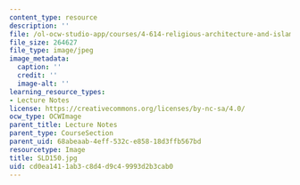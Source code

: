 ```yaml
---
content_type: resource
description: ''
file: /ol-ocw-studio-app/courses/4-614-religious-architecture-and-islamic-cultures-fall-2002/cd0ea1411ab3c8d4d9c49993d2b3cab0_SLD150.jpg
file_size: 264627
file_type: image/jpeg
image_metadata:
  caption: ''
  credit: ''
  image-alt: ''
learning_resource_types:
- Lecture Notes
license: https://creativecommons.org/licenses/by-nc-sa/4.0/
ocw_type: OCWImage
parent_title: Lecture Notes
parent_type: CourseSection
parent_uid: 68abeaab-4eff-532c-e858-18d3ffb567bd
resourcetype: Image
title: SLD150.jpg
uid: cd0ea141-1ab3-c8d4-d9c4-9993d2b3cab0
---
```

